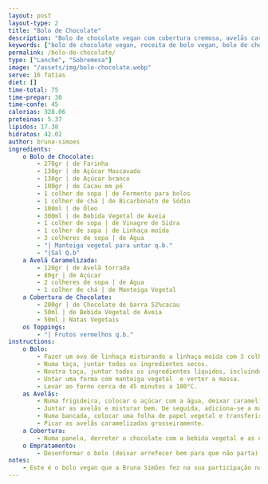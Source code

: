 ```yaml
---
layout: post
layout-type: 2
title: "Bolo de Chocolate"
description: "Bolo de chocolate vegan com cobertura cremosa, avelãs caramelizadas e frutos vermelhos"
keywords: ["bolo de chocolate vegan, receita de bolo vegan, bolo de chocolate fácil, sobremesa vegana, bolo sem lactose, receitas de sobremesas saudáveis, Bolo de chocolate vegan, Receita de bolo vegan, Bolo sem lactose, Sobremesa vegana, Bolo de chocolate fácil, Receita de bolo de chocolate vegan com cobertura cremosa, Como fazer bolo vegano com avelãs caramelizadas, Bolo sem ovos e sem leite com chocolate e frutos vermelhos, Receita de sobremesa vegana saudável e deliciosa, Bolo vegano de chocolate para ocasiões especiais, Como preparar bolo de chocolate sem lactose e sem ovos, Receita de bolo com cacau e cobertura brilhante, Sobremesa sem ingredientes de origem animal, Avelãs caramelizadas em receitas veganas, Cobertura de chocolate vegano, Receita económica de bolo de chocolate, Sobremesa vegana para festas, Bolo com linhaça como substituto de ovo, Frutos vermelhos em sobremesas veganas, Como usar bebida vegetal em bolos, Prato vegan inspirado no MasterChef, Textura cremosa em bolos veganos"]
permalink: /bolo-de-chocolate/
type: ["Lanche", "Sobremesa"]
image: "/assets/img/bolo-chocolate.webp"
serve: 16 fatias
diet: []
time-total: 75
time-prepar: 30 
time-confe: 45 
calorias: 328.06
proteinas: 5.37
lipidos: 17.38
hidratos: 42.02
author: bruna-simoes
ingredients:
    o Bolo de Chocolate:
        - 270gr | de Farinha 
        - 130gr | de Açúcar Mascavado 
        - 130gr | de Açúcar branco 
        - 100gr | de Cacau em pó 
        - 1 colher de sopa | de Fermento para bolos 
        - 1 colher de chá | de Bicarbonato de Sódio
        - 100ml | de Óleo 
        - 300ml | de Bebida Vegetal de Aveia 
        - 1 colher de sopa | de Vinagre de Sidra 
        - 1 colher de sopa | de Linhaça moída
        - 3 colheres de sopa | de Água
        - "| Manteiga vegetal para untar q.b."
        - "|Sal Q.b"
    a Avelã Caramelizada:
        - 120gr | de Avelã torrada 
        - 80gr | de Açúcar
        - 2 colheres de sopa | de Água
        - 1 colher de chá | de Manteiga Vegetal 
    a Cobertura de Chocolate:
        - 200gr | de Chocolate de barra 52%cacau 
        - 50ml | de Bebida Vegetal de Aveia 
        - 50ml | Natas Vegetais 
    os Toppings:
        - "| Frutos vermelhos q.b."
instructions:
    o Bolo:
        - Fazer um ovo de linhaça misturando a linhaça moída com 3 colheres de sopa de água e deixar repousar durante 5 minutas até obter uma textura gelatinosa. 
        - Numa taça, juntar todos os ingredientes secos.
        - Noutra taça, juntar todos os ingredientes líquidos, incluindo o ovo de linhaça. Depois de bem misturado, juntar os líquidos aos secos e misturar levemente até obter uma textura homogénea.
        - Untar uma forma com manteiga vegetal  e verter a massa.
        - Levar ao forno cerca de 45 minutos a 180°C. 
    as Avelãs:
        - Numa frigideira, colocar o açúcar com a água, deixar caramelizar envolvendo sempre muito bem para que o caramelo não torre.
        - Juntar as avelãs e misturar bem. De seguida, adiciona-se a manteiga e mexe-se bem.
        - Numa bancada, colocar uma folha de papel vegetal e transferir o preparado das avelãs, espalhando bem para que arrefeça.
        - Picar as avelãs caramelizadas grosseiramente.
    a Cobertura:
        - Numa panela, derreter o chocolate com a bebida vegetal e as natas até obter um creme homogéneo e brilhante.
    o Empratamento:
        - Desenformar o bolo (deixar arrefecer bem para que não parta) e cobrir o bolo com o chocolate, juntar as avelãs caramelizadas por cima e os frutos vermelhos.
notes:
    - Este é o bolo vegan que a Bruna Simões fez na sua participação no marsterchef. Receita original está disponivel no [site da rtp](https://media.rtp.pt/masterchef/memoria-de-chocolate-vegan/)
---
```

